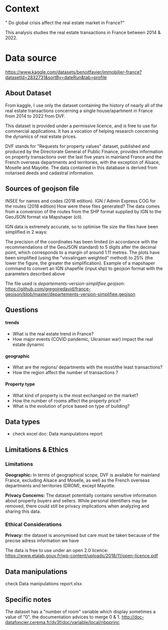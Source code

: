 
# Context
" Do global crisis affect the real estate market in France?"

This analysis studies the real estate transactions in France between 2014 & 2022.

# Data source

https://www.kaggle.com/datasets/benoitfavier/immobilier-france?datasetId=2832731&sortBy=dateRun&tab=profile

## **About Dataset**
From kaggle, I use  only the dataset containing the history of nearly all of the real estate transactions concerning a single house/apartment in France from 2014 to 2022 from DVF.

This dataset is provided under a permissive licence, and is free to use for commercial applications. It has a vocation of helping research concerning the dynamics of real estate prices.

DVF stands for "Requests for property values" dataset, published and produced by the Directorate General of Public Finance, provides information on property transactions over the last five years in mainland France and the French overseas departments and territories, with the exception of Alsace, Moselle and Mayotte. The data contained in this database is derived from notarised deeds and cadastral information.

## **Sources of geojson file**
INSEE for names and codes (2018 edition).
IGN / Admin Express COG for the routes (2018 edition)
How were these files generated?
The data comes from a conversion of the routes from the SHP format supplied by IGN to the GeoJSON format via Mapshaper (cli).

IGN data is extremely accurate, so to optimise file size the files have been simplified in 2 ways:

The precision of the coordinates has been limited (in accordance with the recommendations of the GeoJSON standard) to 5 digits after the decimal point, which corresponds to a margin of around 1.11 metres.
The plots have been simplified (using the "visvalingam weighted" method) to 25% (the lower the figure, the greater the simplification).
Example of a mapshaper command to convert an IGN shapefile (input.shp) to geojson format with the parameters described above 

The file used is *departements-version-simplifiee.geojson*:
https://github.com/gregoiredavid/france-geojson/blob/master/departements-version-simplifiee.geojson
## Questions

#### trends
- What is the real estate trend in France?
- How major events (COVID pandemic, Ukrainian war) impact the real estate dynamic

#### geographic
- What are the regions/ departments with the most/the least transactions?
- How the region affect the number of transactions ?

#### Property type
- What kind of property is the most exchanged on the market?
- How the number of rooms affect the property price?
-  What is the evolution of price based on type of building?

## Data types

- check excel doc: Data manipulations report

## Limitations & Ethics

### Limitations
**Geographic:** In terms of geographical scope, DVF is available for mainland France, excluding Alsace and Moselle, as well as the French overseas departments and territories (DROM), except Mayotte.

**Privacy Concerns:** The dataset potentially contains sensitive information about property buyers and sellers. While personal identifiers may be removed, there could still be privacy implications when analyzing and sharing this data.

### Ethical Considerations

**Privacy:** the dataset is anonymised but care must be taken because of the precise adress information we have

The data is free to use under an open 2.0 licence:
https://www.etalab.gouv.fr/wp-content/uploads/2018/11/open-licence.pdf


## Data manipulations

check Data manipulations report.xlsx

## Specific notes
The dataset has a "number of room" variable which display sometimes a value of "0".
the documentation advices to merge 0 & 1.
http://doc-datafoncier.cerema.fr/dv3f/doc/variable/local/nbpprinc
